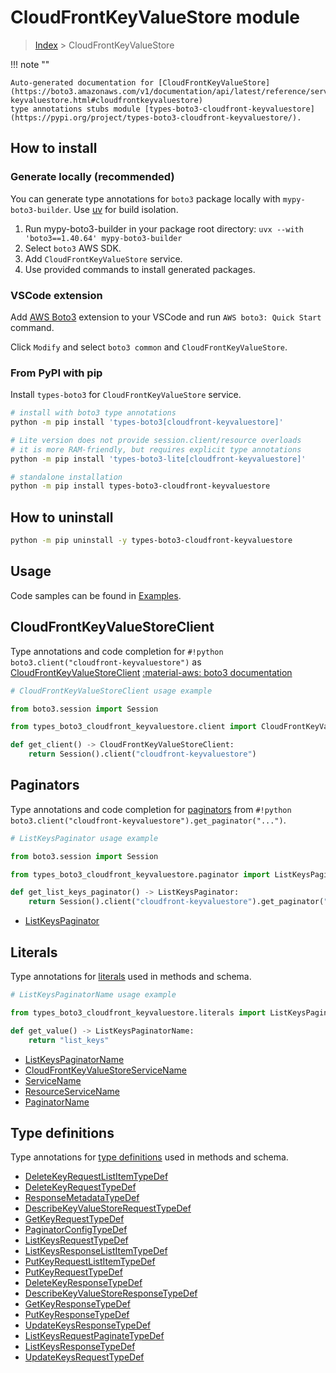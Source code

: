 #  CloudFrontKeyValueStore module

> [Index](../README.md) > CloudFrontKeyValueStore

!!! note ""

    Auto-generated documentation for [CloudFrontKeyValueStore](https://boto3.amazonaws.com/v1/documentation/api/latest/reference/services/cloudfront-keyvaluestore.html#cloudfrontkeyvaluestore)
    type annotations stubs module [types-boto3-cloudfront-keyvaluestore](https://pypi.org/project/types-boto3-cloudfront-keyvaluestore/).

## How to install

### Generate locally (recommended)

You can generate type annotations for `boto3` package locally with `mypy-boto3-builder`.
Use [uv](https://docs.astral.sh/uv/getting-started/installation/) for build isolation.

1. Run mypy-boto3-builder in your package root directory: `uvx --with 'boto3==1.40.64' mypy-boto3-builder`
1. Select `boto3` AWS SDK.
1. Add `CloudFrontKeyValueStore` service.
1. Use provided commands to install generated packages.


### VSCode extension

Add [AWS Boto3](https://marketplace.visualstudio.com/items?itemName=Boto3typed.boto3-ide)
extension to your VSCode and run `AWS boto3: Quick Start` command.

Click `Modify` and select `boto3 common` and `CloudFrontKeyValueStore`.


### From PyPI with pip

Install `types-boto3` for `CloudFrontKeyValueStore` service.

```bash
# install with boto3 type annotations
python -m pip install 'types-boto3[cloudfront-keyvaluestore]'

# Lite version does not provide session.client/resource overloads
# it is more RAM-friendly, but requires explicit type annotations
python -m pip install 'types-boto3-lite[cloudfront-keyvaluestore]'

# standalone installation
python -m pip install types-boto3-cloudfront-keyvaluestore
```



## How to uninstall

```bash
python -m pip uninstall -y types-boto3-cloudfront-keyvaluestore
```

## Usage

Code samples can be found in [Examples](./usage.md).

## CloudFrontKeyValueStoreClient

Type annotations and code completion for  `#!python boto3.client("cloudfront-keyvaluestore")` as [CloudFrontKeyValueStoreClient](./client.md)
[:material-aws: boto3 documentation](https://boto3.amazonaws.com/v1/documentation/api/latest/reference/services/cloudfront-keyvaluestore.html#CloudFrontKeyValueStore.Client)

```python
# CloudFrontKeyValueStoreClient usage example

from boto3.session import Session

from types_boto3_cloudfront_keyvaluestore.client import CloudFrontKeyValueStoreClient

def get_client() -> CloudFrontKeyValueStoreClient:
    return Session().client("cloudfront-keyvaluestore")
```


## Paginators

Type annotations and code completion for [paginators](./paginators.md)
from `#!python boto3.client("cloudfront-keyvaluestore").get_paginator("...")`.

```python
# ListKeysPaginator usage example

from boto3.session import Session

from types_boto3_cloudfront_keyvaluestore.paginator import ListKeysPaginator

def get_list_keys_paginator() -> ListKeysPaginator:
    return Session().client("cloudfront-keyvaluestore").get_paginator("list_keys"))
```

- [ListKeysPaginator](./paginators.md#listkeyspaginator)









## Literals

Type annotations for [literals](./literals.md) used in methods and schema.

```python
# ListKeysPaginatorName usage example

from types_boto3_cloudfront_keyvaluestore.literals import ListKeysPaginatorName

def get_value() -> ListKeysPaginatorName:
    return "list_keys"
```

- [ListKeysPaginatorName](./literals.md#listkeyspaginatorname)
- [CloudFrontKeyValueStoreServiceName](./literals.md#cloudfrontkeyvaluestoreservicename)
- [ServiceName](./literals.md#servicename)
- [ResourceServiceName](./literals.md#resourceservicename)
- [PaginatorName](./literals.md#paginatorname)




## Type definitions

Type annotations for [type definitions](./type_defs.md) used in methods and schema.

- [DeleteKeyRequestListItemTypeDef](./type_defs.md#deletekeyrequestlistitemtypedef)
- [DeleteKeyRequestTypeDef](./type_defs.md#deletekeyrequesttypedef)
- [ResponseMetadataTypeDef](./type_defs.md#responsemetadatatypedef)
- [DescribeKeyValueStoreRequestTypeDef](./type_defs.md#describekeyvaluestorerequesttypedef)
- [GetKeyRequestTypeDef](./type_defs.md#getkeyrequesttypedef)
- [PaginatorConfigTypeDef](./type_defs.md#paginatorconfigtypedef)
- [ListKeysRequestTypeDef](./type_defs.md#listkeysrequesttypedef)
- [ListKeysResponseListItemTypeDef](./type_defs.md#listkeysresponselistitemtypedef)
- [PutKeyRequestListItemTypeDef](./type_defs.md#putkeyrequestlistitemtypedef)
- [PutKeyRequestTypeDef](./type_defs.md#putkeyrequesttypedef)
- [DeleteKeyResponseTypeDef](./type_defs.md#deletekeyresponsetypedef)
- [DescribeKeyValueStoreResponseTypeDef](./type_defs.md#describekeyvaluestoreresponsetypedef)
- [GetKeyResponseTypeDef](./type_defs.md#getkeyresponsetypedef)
- [PutKeyResponseTypeDef](./type_defs.md#putkeyresponsetypedef)
- [UpdateKeysResponseTypeDef](./type_defs.md#updatekeysresponsetypedef)
- [ListKeysRequestPaginateTypeDef](./type_defs.md#listkeysrequestpaginatetypedef)
- [ListKeysResponseTypeDef](./type_defs.md#listkeysresponsetypedef)
- [UpdateKeysRequestTypeDef](./type_defs.md#updatekeysrequesttypedef)

